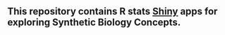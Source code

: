 This repository contains R stats [Shiny](http://www.rstudio.com/shiny/) apps for exploring Synthetic Biology Concepts.
-----------------------------
